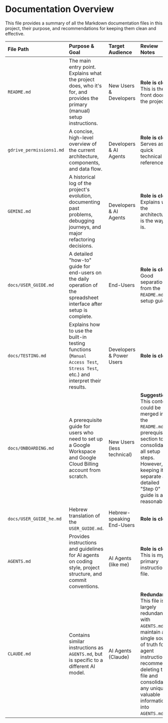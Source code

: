 # Documentation Overview

This file provides a summary of all the Markdown documentation files in this project, their purpose, and recommendations for keeping them clean and effective.

| File Path | Purpose & Goal | Target Audience | Review Notes |
| :--- | :--- | :--- | :--- |
| `README.md` | The main entry point. Explains what the project does, who it's for, and provides the primary (manual) setup instructions. | New Users & Developers | **Role is clear.** This is the front door to the project. |
| `gdrive_permissions1.md` | A concise, high-level overview of the current architecture, components, and data flow. | Developers & AI Agents | **Role is clear.** Serves as a quick technical reference. |
| `GEMINI.md` | A historical log of the project's evolution, documenting past problems, debugging journeys, and major refactoring decisions. | Developers & AI Agents | **Role is clear.** Explains *why* the architecture is the way it is. |
| `docs/USER_GUIDE.md` | A detailed "how-to" guide for end-users on the daily operation of the spreadsheet interface after setup is complete. | End-Users | **Role is clear.** Good separation from the `README.md`'s setup guide. |
| `docs/TESTING.md` | Explains how to use the built-in testing functions (`Manual Access Test`, `Stress Test`, etc.) and interpret their results. | Developers & Power Users | **Role is clear.** |
| `docs/ONBOARDING.md` | A prerequisite guide for users who need to set up a Google Workspace and Google Cloud Billing account from scratch. | New Users (less technical) | **Suggestion:** This content could be merged into the `README.md`'s prerequisite section to consolidate all setup steps. However, keeping it separate as a detailed "Step 0" guide is also reasonable. |
| `docs/USER_GUIDE_he.md`| Hebrew translation of the `USER_GUIDE.md`. | Hebrew-speaking End-Users | **Role is clear.** |
| `AGENTS.md` | Provides instructions and guidelines for AI agents on coding style, project structure, and commit conventions. | AI Agents (like me) | **Role is clear.** This is my primary instruction file. |
| `CLAUDE.md` | Contains similar instructions as `AGENTS.md`, but is specific to a different AI model. | AI Agents (Claude) | **Redundant.** This file is largely redundant with `AGENTS.md`. To maintain a single source of truth for AI agent instructions, I recommend deleting this file and consolidating any unique, valuable information into `AGENTS.md`. |
